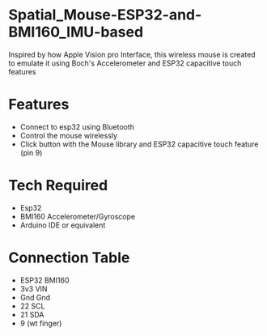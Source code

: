 # Spatial_Mouse-ESP32-and-BMI160_IMU-based
Inspired by how Apple Vision pro Interface, this wireless mouse is created to emulate it using Boch's Accelerometer and ESP32 capacitive touch features

# Features
- Connect to esp32 using Bluetooth
- Control the mouse wirelessly
- Click button with the Mouse library and ESP32 capacitive touch feature (pin 9)

# Tech Required
- Esp32
- BMI160 Accelerometer/Gyroscope
- Arduino IDE or equivalent

# Connection Table
- ESP32   BMI160
- 3v3     VIN
- Gnd     Gnd
- 22      SCL
- 21      SDA
- 9 (wt finger)
